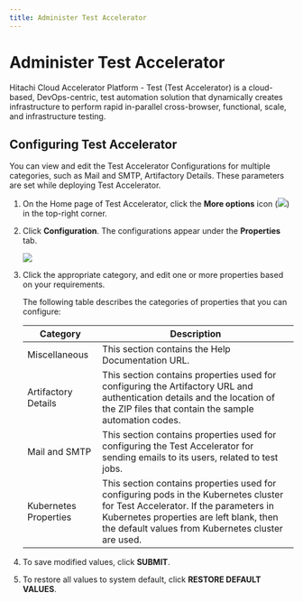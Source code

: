 ```yaml
---
title: Administer Test Accelerator
---
```


# Administer Test Accelerator

Hitachi Cloud Accelerator Platform - Test (Test Accelerator) is a cloud-based, DevOps-centric, test automation solution that dynamically creates infrastructure to perform rapid in-parallel cross-browser, functional, scale, and infrastructure testing. 

## <a id="properties" name="properties"></a>Configuring Test Accelerator

You can view and edit the Test Accelerator Configurations for multiple categories, such as Mail and SMTP, Artifactory Details. These parameters are set while deploying Test Accelerator.

1. On the Home page of Test Accelerator, click the **More options** icon (![](/images/rean-platform-common/icon_more.PNG)) in the top-right corner.

2. Click **Configuration**. The configurations appear under the **Properties** tab.

   ![](/images/rean-test/rt_configproperty.PNG)

3. Click the appropriate category, and edit one or more properties based on your requirements.

   The following table describes the categories of properties that you can configure:

   | Category              | Description                                                  |
   | --------------------- | ------------------------------------------------------------ |
   | Miscellaneous         | This section contains the Help Documentation URL.            |
   | Artifactory Details   | This section contains properties used for configuring the Artifactory URL and authentication details and the location of the ZIP files that contain the sample automation codes. |
   | Mail and SMTP         | This section contains properties used for configuring the Test Accelerator for sending emails to its users, related to test jobs. |
   | Kubernetes Properties | This section contains properties used for configuring pods in the Kubernetes cluster for Test Accelerator. If the parameters in Kubernetes properties are left blank, then the default values from Kubernetes cluster are used. |

4. To save modified values, click **SUBMIT**.

5. To restore all values to system default, click **RESTORE DEFAULT VALUES**.

   